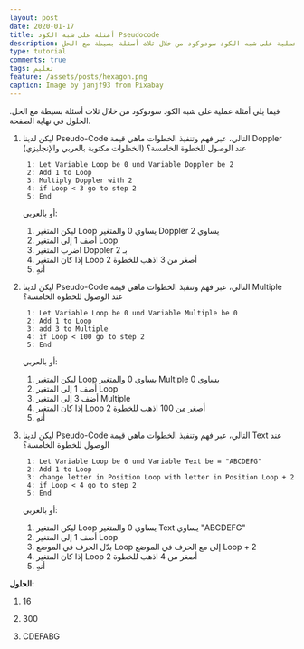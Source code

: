 ```yaml
---
layout: post
date: 2020-01-17
title: أمثلة على شبه الكود Pseudocode 
description: أمثلة عملية على شبه الكود سودوكود من خلال ثلاث أسئلة بسيطة مع الحل
type: tutorial
comments: true
tags: تعليم
feature: /assets/posts/hexagon.png
caption: Image by janjf93 from Pixabay 
---
```


فيما يلي أمثلة عملية على شبه الكود سودوكود من خلال ثلاث أسئلة بسيطة مع الحل. الحلول في نهاية الصفحة.

1. ليكن لدينا Pseudo-Code التالي، عبر فهم وتنفيذ الخطوات ماهي قيمة Doppler عند الوصول للخطوة الخامسة؟ (الخطوات مكتوبة بالعربي والإنجليزي)


        1: Let Variable Loop be 0 und Variable Doppler be 2
        2: Add 1 to Loop
        3: Multiply Doppler with 2
        4: if Loop < 3 go to step 2
        5: End

    أو بالعربي:
    1. ليكن المتغير Loop يساوي 0 والمتغير Doppler يساوي 2
    2. أضف 1 إلى المتغير Loop
    3. اضرب المتغير Doppler بـ 2
    4. إذا كان المتغير Loop أصغر من 3 اذهب للخطوة 2
    5. أنهِ

2. ليكن لدينا Pseudo-Code التالي، عبر فهم وتنفيذ الخطوات ماهي قيمة Multiple عند الوصول للخطوة الخامسة؟


        1: Let Variable Loop be 0 und Variable Multiple be 0
        2: Add 1 to Loop
        3: add 3 to Multiple
        4: if Loop < 100 go to step 2
        5: End

    أو بالعربي:
    1. ليكن المتغير Loop يساوي 0 والمتغير Multiple يساوي 0
    2. أضف 1 إلى المتغير Loop
    3. أضف 3 إلى المتغير Multiple
    4. إذا كان المتغير Loop أصغر من 100 اذهب للخطوة 2
    5. أنهِ

3. ليكن لدينا Pseudo-Code التالي، عبر فهم وتنفيذ الخطوات ماهي قيمة Text عند الوصول للخطوة الخامسة؟

        1: Let Variable Loop be 0 und Variable Text be = "ABCDEFG"
        2: Add 1 to Loop
        3: change letter in Position Loop with letter in Position Loop + 2
        4: if Loop < 4 go to step 2
        5: End

    أو بالعربي:
    1. ليكن المتغير Loop يساوي 0 والمتغير Text يساوي "ABCDEFG"
    2. أضف 1 إلى المتغير Loop
    3. بدّل الحرف في الموضع Loop إلى مع الحرف في الموضع Loop + 2 
    4. إذا كان المتغير Loop أصغر من 4 اذهب للخطوة 2
    5. أنهِ

**الحلول:**

1. 16

2. 300

3. CDEFABG

